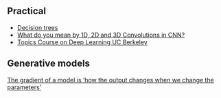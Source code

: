 
## Practical

* [Decision trees](./decision-trees.md)
* [What do you mean by 1D, 2D and 3D Convolutions in CNN?](./1d-2d-and-3d-convolutions-in-cnn.md)
* [Topics Course on Deep Learning UC Berkeley](https://github.com/joanbruna/stat212b)

## Generative models

[The gradient of a model is ‘how the output changes when we change the parameters’](https://medium.com/@llionj/the-reparameterization-trick-4ff30fe92954)